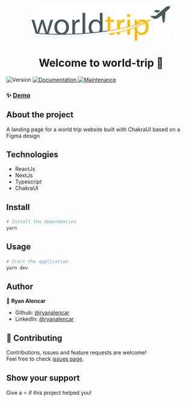 <div align="center">
  <img alt="world_trip" src="https://raw.githubusercontent.com/ryanalencar/world_trip/b3c4061b7fed4092363d0c430e60738ff642a994/public/world_trip_logo.svg" />
  <h1 align="center">Welcome to world-trip 👋</h1>
</div>
<p>
  <img alt="Version" src="https://img.shields.io/badge/version-0.1.0-blue.svg?cacheSeconds=2592000" />
  <a href="https://github.com/ryanalencar/world_trip#readme" target="_blank">
    <img alt="Documentation" src="https://img.shields.io/badge/documentation-yes-brightgreen.svg" />
  </a>
  <a href="https://github.com/ryanalencar/world_trip/graphs/commit-activity" target="_blank">
    <img alt="Maintenance" src="https://img.shields.io/badge/Maintained%3F-yes-green.svg" />
  </a>
</p>

### ✨ [Demo](https://world-trip-ryanalencar.vercel.app/)

## About the project
A landing page for a world trip website built with ChakraUI based on a Figma design 

## Technologies
- ReactJs
- NextJs
- Typescript
- ChakraUI

## Install

```sh
# Install the dependencies
yarn
```

## Usage

```sh
# Start the application
yarn dev
```

## Author

👤 **Ryan Alencar**

* Github: [@ryanalencar](https://github.com/ryanalencar)
* LinkedIn: [@ryanalencar](https://linkedin.com/in/ryanalencar)

## 🤝 Contributing

Contributions, issues and feature requests are welcome!<br />Feel free to check [issues page](https://github.com/ryanalencar/world_trip/issues). 

## Show your support

Give a ⭐️ if this project helped you!
